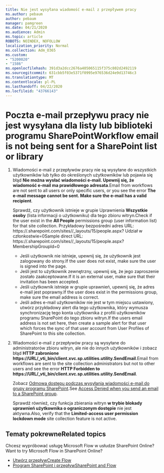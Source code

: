 ```yaml
---
title: Nie jest wysyłana wiadomość e-mail z przepływem pracy
ms.author: pebaum
author: pebaum
manager: pamgreen
ms.date: 04/21/2020
ms.audience: Admin
ms.topic: article
ROBOTS: NOINDEX, NOFOLLOW
localization_priority: Normal
ms.collection: Adm_O365
ms.custom:
- "5200020"
- "1586"
ms.openlocfilehash: 391d3a2dcc2676a405065115f375c802d2492119
ms.sourcegitcommit: 631cbb5f03e5371f0995e976536d24e9d13746c3
ms.translationtype: MT
ms.contentlocale: pl-PL
ms.lasthandoff: 04/22/2020
ms.locfileid: "43766143"
---
```

# <a name="workflow-email-is-not-being-sent-for-a-sharepoint-list-or-library"></a><span data-ttu-id="485ab-102">Poczta e-mail przepływu pracy nie jest wysyłana dla listy lub biblioteki programu SharePoint</span><span class="sxs-lookup"><span data-stu-id="485ab-102">Workflow email is not being sent for a SharePoint list or library</span></span>

1. <span data-ttu-id="485ab-103">Wiadomości e-mail z przepływów pracy nie są wysyłane do wszystkich użytkowników lub tylko do określonych użytkowników lub pojawia się błąd **Nie można wysłać wiadomości e-mail. Upewnij się, że wiadomość e-mail ma prawidłowego adresata**.</span><span class="sxs-lookup"><span data-stu-id="485ab-103">Email from workflows are not sent to all users or only specific users, or you see the error **The e-mail message cannot be sent. Make sure the e-mail has a valid recipient**.</span></span>

    <span data-ttu-id="485ab-104">Sprawdź, czy użytkownik istnieje w grupie Uprawnienia **Wszystkie osoby** (lista informacji o użytkowniku) dla tego zbioru witryn.</span><span class="sxs-lookup"><span data-stu-id="485ab-104">Check if the user exist in the **All People** permissions group (user information list) for that site collection.</span></span>  <span data-ttu-id="485ab-105">Przykładowy bezpośredni adres URL: https://<tenant>.sharepoint.com/sites/<sitename>/_layouts/15/people.aspx? Udział w członkostwie=0</span><span class="sxs-lookup"><span data-stu-id="485ab-105">Sample direct URL: https://<tenant>.sharepoint.com/sites/<sitename>/_layouts/15/people.aspx?MembershipGroupId=0</span></span>

    - <span data-ttu-id="485ab-106">Jeśli użytkownik nie istnieje, upewnij się, że użytkownik jest zalogowany do strony.</span><span class="sxs-lookup"><span data-stu-id="485ab-106">If the user does not exist, make sure the user is signed into the page.</span></span> 
    - <span data-ttu-id="485ab-107">Jeśli jest to użytkownik zewnętrzny, upewnij się, że jego zaproszenie zostało zaakceptowane.</span><span class="sxs-lookup"><span data-stu-id="485ab-107">If it is an external user, make sure that their invitation has been accepted.</span></span>
    - <span data-ttu-id="485ab-108">Jeśli użytkownik istnieje w grupie uprawnień, upewnij się, że adres e-mail jest poprawny.</span><span class="sxs-lookup"><span data-stu-id="485ab-108">If the user does exist in the permissions group, make sure the email address is correct.</span></span>
    - <span data-ttu-id="485ab-109">Jeśli adres e-mail użytkowników nie jest w tym miejscu ustawiony, utwórz przykładowy alert dla tego użytkownika, który wymusza synchronizację tego konta użytkownika z profili użytkowników programu SharePoint do tego zbioru witryn.</span><span class="sxs-lookup"><span data-stu-id="485ab-109">If the users email address is not set here, then create a sample alert for that user which forces the sync of that user account from User Profiles of SharePoint to this site collection.</span></span>
 
2. <span data-ttu-id="485ab-110">Wiadomości e-mail z przepływów pracy są wysyłane do administratorów zbioru witryn, ale nie do innych użytkowników i zobacz błąd **HTTP zabronione <span>https:</span>//URL/_vti_bin/client.xvc.sp.utilities.utility.SendEmail**.</span><span class="sxs-lookup"><span data-stu-id="485ab-110">Email from workflows are sent to the site collection administrators but not to other users and see the error **HTTP Forbidden to <span>https:</span>//URL/_vti_bin/client.xvc.sp.utilities.utility.SendEmail**.</span></span>
 

    <span data-ttu-id="485ab-111">Zobacz [Odmowa dostępu podczas wysyłania wiadomości e-mail do grupy programu SharePoint](https://docs.microsoft.com/sharepoint/support/sharing-and-permissions/access-denied-when-send-an-email-to-groups).</span><span class="sxs-lookup"><span data-stu-id="485ab-111">See [Access Denied when you send an email to a SharePoint group](https://docs.microsoft.com/sharepoint/support/sharing-and-permissions/access-denied-when-send-an-email-to-groups).</span></span>

    <span data-ttu-id="485ab-112">Sprawdź również, czy funkcja zbierania witryn **w trybie blokady uprawnień użytkownika o ograniczonym dostępie** nie jest aktywna.</span><span class="sxs-lookup"><span data-stu-id="485ab-112">Also, verify that the **Limited-access user permission lockdown mode** site collection feature is not active.</span></span>


## <a name="related-topics"></a><span data-ttu-id="485ab-113">Tematy pokrewne</span><span class="sxs-lookup"><span data-stu-id="485ab-113">Related topics</span></span>
<span data-ttu-id="485ab-114">Chcesz wypróbować usługę Microsoft Flow w usłudze SharePoint Online?</span><span class="sxs-lookup"><span data-stu-id="485ab-114">Want to try Microsoft Flow in SharePoint Online?</span></span>
- [<span data-ttu-id="485ab-115">Utwórz przepływ</span><span class="sxs-lookup"><span data-stu-id="485ab-115">Create Flow</span></span>](https://support.office.com/article/Create-a-flow-for-a-list-or-library-in-SharePoint-Online-or-OneDrive-for-Business-a9c3e03b-0654-46af-a254-20252e580d01) 
- [<span data-ttu-id="485ab-116">Program SharePoint i przepływ</span><span class="sxs-lookup"><span data-stu-id="485ab-116">SharePoint and Flow</span></span>](https://flow.microsoft.com/blog/sharepoint-and-flow/) 


